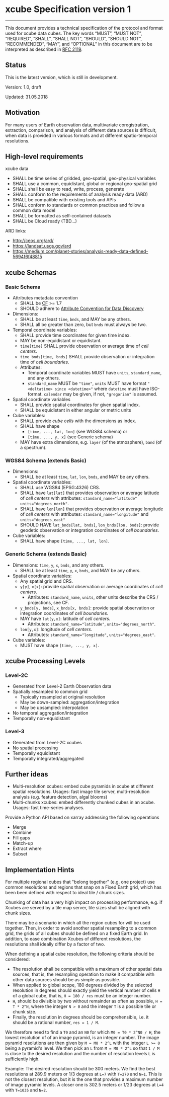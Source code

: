 # xcube Specification version 1


--------------------------------------

This document provides a technical specification of the protocol and format used 
for xcube data cubes. The key words “MUST”, “MUST NOT”, “REQUIRED”, “SHALL”,
 “SHALL NOT”, “SHOULD”, “SHOULD NOT”, “RECOMMENDED”, “MAY”, and “OPTIONAL” in 
 this document are to be interpreted as described in 
 [RFC 2119](https://www.ietf.org/rfc/rfc2119.txt).

## Status

This is the latest version, which is still in development.

Version: 1.0, draft

Updated: 31.05.2018


## Motivation

For many users of Earth observation data, multivariate coregistration, 
extraction, comparison, and analysis of different data sources is difficult,
when data is provided in various formats and at different spatio-temporal 
resolutions.


## High-level requirements


xcube data 

* SHALL be time series of gridded, geo-spatial, geo-physical variables  
* SHALL use a common, equidistant, global or regional geo-spatial grid
* SHALL shall be easy to read, write, process, generate
* SHALL conform to the requirements of analysis ready data (ARD)
* SHALL be compatible with existing tools and APIs
* SHALL conform to standards or common practices and follow a common data model
* SHALL be formatted as self-contained datasets
* SHALL be Cloud ready (TBD...)

ARD links:

* http://ceos.org/ard/
* https://landsat.usgs.gov/ard
* https://medium.com/planet-stories/analysis-ready-data-defined-5694f6f48815
 

## xcube Schemas

### Basic Schema

* Attributes metadata convention 
  * SHALL be [CF](http://cfconventions.org/) >= 1.7 
  * SHOULD adhere to [Attribute Convention for Data Discovery](http://wiki.esipfed.org/index.php/Attribute_Convention_for_Data_Discovery) 
* Dimensions: 
  * SHALL be at least `time`, `bnds`, and MAY be any others.
  * SHALL all be greater than zero, but `bnds` must always be two. 
* Temporal coordinate variables: 
  * SHALL provide time coordinates for given time index.
  * MAY be non-equidistant or equidistant. 
  * `time[time]` SHALL provide observation or average time of *cell centers*. 
  * `time_bnds[time, bnds]` SHALL provide observation or integration time of *cell boundaries*. 
  * Attributes: 
    * Temporal coordinate variables MUST have `units`, `standard_name`, and any others.
    * `standard_name` MUST be `"time"`, `units` MUST have format `"<deltatime> since <datetime>"` 
       where `datetime` must have ISO-format. `calendar` may be given, if not,
      `"gregorian"` is assumed.
* Spatial coordinate variables
  * SHALL provide spatial coordinates for given spatial index.
  * SHALL be equidistant in either angular or metric units 
* Cube variables: 
  * SHALL provide *cube cells* with the dimensions as index.
  * SHALL have shape 
    * `[time, ..., lat, lon]` (see WGS84 schema) or 
    * `[time, ..., y, x]` (see Generic schema) 
  * MAY have extra dimensions, e.g. `layer` (of the atmosphere), `band` (of a spectrum).


### WGS84 Schema (extends Basic)

* Dimensions:
  * SHALL be at least `time`, `lat`, `lon`, `bnds`, and MAY be any others. 
* Spatial coordinate variables: 
  * SHALL use WGS84 (EPSG:4326) CRS.
  * SHALL have `lat[lat]` that provides observation or average latitude of *cell centers*
    with attributes: `standard_name="latitude"` `units="degrees_north"`.
  * SHALL have `lon[lon]` that provides observation or average longitude of *cell centers* 
    with attributes: `standard_name="longitude"` and `units="degrees_east"` 
  * SHOULD HAVE `lat_bnds[lat, bnds]`, `lon_bnds[lon, bnds]`: provide geodetic observation or integration coordinates of *cell boundaries*. 
* Cube variables: 
  * SHALL have shape `[time, ..., lat, lon]`. 

### Generic Schema (extends Basic)

* Dimensions: `time`, `y`, `x`, `bnds`, and any others. 
  * SHALL be at least `time`, `y`, `x`, `bnds`, and MAY be any others. 
* Spatial coordinate variables: 
  * Any spatial grid and CRS.
  * `y[y]`, `x[x]`: provide spatial observation or average coordinates of *cell centers*.
    *  Attributes: `standard_name`, `units`, other units describe the CRS / projections, see CF.
  * `y_bnds[y, bnds]`, `x_bnds[x, bnds]`: provide spatial observation or integration coordinates of *cell boundaries*.
  * MAY have `lat[y,x]`: latitude of *cell centers*. 
    *  Attributes: `standard_name="latitude"`, `units="degrees_north"`.
  * `lon[y,x]`: longitude of *cell centers*. 
    *  Attributes: `standard_name="longitude"`, `units="degrees_east"`.
* Cube variables: 
  * MUST have shape `[time, ..., y, x]`. 



## xcube Processing Levels


### Level-2C 

* Generated from Level-2 Earth Observation data
* Spatially resampled to common grid
  * Typically resampled at original resolution
  * May be down-sampled: aggregation/integration
  * May be upsampled: interpolation
* No temporal aggregation/integration
* Temporally non-equidistant

### Level-3

* Generated from Level-2C xcubes
* No spatial processing
* Temporally equidistant
* Temporally integrated/aggregated

## Further ideas 

* Multi-resolution xcubes: embed cube pyramids in xcube at different spatial resolutions.
  Usages: fast image tile server, multi-resolution analysis (e.g. feature detection, algal blooms)
* Multi-chunks xcubes: embed differently chunked cubes in an xcube.
  Usages: fast time-series analyses.   

Provide a Python API based on xarray addressing the following operations

* Merge
* Combine
* Fill gaps
* Match-up
* Extract where
* Subset

## Implementation Hints

For multiple regional cubes that "belong together" (e.g. one project)
use common resolutions and regions that snap on a Fixed Earth grid, which has been
been defined with respect to ideal tile / chunk sizes. 

Chunking of data has a very high impact on processing performance, e.g. if 
Xcubes are served by a tile map server, tile sizes shall be aligned with chunk sizes.

There may be a scenario in which all the region cubes for will be used together. Then,
in order to avoid another spatial resampling to a common grid, the grids of all cubes should be
defined on a fixed Earth grid. In addition, to ease combination Xcubes 
of different resolutions, the resolutions shall ideally differ by a factor of two. 

When defining a spatial cube resolution, the following criteria should be considered:

* The resolution shall be compatible with a maximum of other spatial data sources, that is,
  the resampling operation to make it compatible with other data sources should be as simple as possible.
* When applied to global scope, 180 degrees divided by the selected resolution in degrees
  should exactly yield the vertical number of cells `H` of a global cube, that is, `H = 180 / res` 
  must be an integer number.
* `H`, should be divisible by two without remainder as often as possible, `H = T * 2^N`, 
  where the integer `N > 0` and the integer `T` is a possible tile or chunk size.
* Finally, the resolution in degrees should be comprehensible, i.e. it should be a rational number, 
  `res = 1 / M`.

We therefore need to find a `T0` and an `N0` for which `M0 = T0 * 2^N0 / H`, the lowest resolution of of an
image pyramid, is an integer number.
The image pyramid resolutions are then given by `M = M0 * 2^L` with the integer `L >= 0`  
being a pyramid's level. 
We then pick an `L` from `M = M0 * 2^L` so that `1 / M` is close to the desired resolution 
and the number of resolution levels `L` is sufficiently high.
  
Example: The desired resolution should be 300 meters. We find the best resolutions at 
289.9 meters or 1/3 degrees at `L=7` with `T=270` and `N=1`. This is not the closest resolution, 
but it is the one that provides a maximum number of image pyramid levels.
A closer one is 302.5 meters or 1/23 degrees at `L=4` with `T=1035` and `N=2`. 

